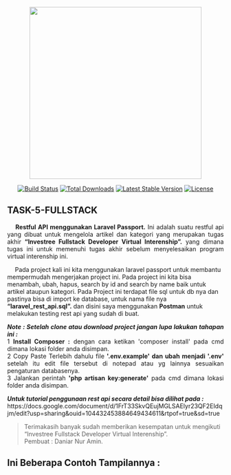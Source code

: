 <p align="center"><a href="https://laravel.com" target="_blank"><img src="https://raw.githubusercontent.com/laravel/art/master/logo-lockup/5%20SVG/2%20CMYK/1%20Full%20Color/laravel-logolockup-cmyk-red.svg" width="400"></a></p>

<p align="center">
<a href="https://travis-ci.org/laravel/framework"><img src="https://travis-ci.org/laravel/framework.svg" alt="Build Status"></a>
<a href="https://packagist.org/packages/laravel/framework"><img src="https://img.shields.io/packagist/dt/laravel/framework" alt="Total Downloads"></a>
<a href="https://packagist.org/packages/laravel/framework"><img src="https://img.shields.io/packagist/v/laravel/framework" alt="Latest Stable Version"></a>
<a href="https://packagist.org/packages/laravel/framework"><img src="https://img.shields.io/packagist/l/laravel/framework" alt="License"></a>
</p>

## TASK-5-FULLSTACK
<p align="justify">
&emsp; <b>Restful API menggunakan Laravel Passport.</b>
Ini adalah suatu restful api yang dibuat untuk mengelola artikel dan kategori yang merupakan tugas akhir <b>“Investree Fullstack Developer Virtual Interenship”.</b> yang dimana tugas ini untuk memenuhi tugas akhir sebelum menyelesaikan program virtual interenship ini.

&emsp; Pada project kali ini kita menggunakan laravel passport untuk membantu mempermudah mengerjakan project ini. Pada project ini kita bisa menambah, ubah, hapus, search by id and search by name baik untuk artikel ataupun kategori. Pada Project ini terdapat file sql untuk db nya dan pastinya bisa di import ke database, untuk nama file nya <b>“laravel_rest_api.sql”.</b> dan disini saya menggunakan <b>Postman</b> untuk melakukan testing rest api yang sudah di buat.
</p>

<p align="justify">
<b><i>Note : Setelah clone atau download project jangan lupa lakukan tahapan ini :</i></b><br>
1 <b>Install Composer :</b> dengan cara ketikan 'composer install' pada cmd dimana lokasi folder anda disimpan.<br>
2 Copy Paste Terlebih dahulu file <b>'.env.example' dan ubah menjadi '.env'</b> setelah itu edit file tersebut di notepad atau yg lainnya sesuaikan pengaturan databasenya.<br>
3 Jalankan perintah <b>'php artisan key:generate'</b> pada cmd dimana lokasi folder anda disimpan.
</p>

<p align="justify">
<b><i>Untuk tutorial penggunaan rest api secara detail bisa dilihat pada :</i></b><br>
https://docs.google.com/document/d/1FrT33SkvQEujMGLSAElyr23QF2EIdqjm/edit?usp=sharing&ouid=104432453884649434611&rtpof=true&sd=true
</p>

> Terimakasih banyak sudah memberikan kesempatan untuk mengikuti “Investree Fullstack Developer Virtual Interenship”. <br>
> Pembuat : Daniar Nur Amin.


## Ini Beberapa Contoh Tampilannya :
<br>
